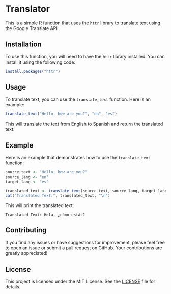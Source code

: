 # Translator

This is a simple R function that uses the `httr` library to translate text using the Google Translate API.

## Installation

To use this function, you will need to have the `httr` library installed. You can install it using the following code:

```R
install.packages("httr")
```

## Usage

To translate text, you can use the `translate_text` function. Here is an example:

```R
translate_text("Hello, how are you?", "en", "es")
```

This will translate the text from English to Spanish and return the translated text.

## Example

Here is an example that demonstrates how to use the `translate_text` function:

```R
source_text <- "Hello, how are you?"
source_lang <- "en"
target_lang <- "es"

translated_text <- translate_text(source_text, source_lang, target_lang)
cat("Translated Text:", translated_text, "\n")
```

This will print the translated text:

```
Translated Text: Hola, ¿cómo estás?
```

## Contributing

If you find any issues or have suggestions for improvement, please feel free to open an issue or submit a pull request on GitHub. Your contributions are greatly appreciated!

## License

This project is licensed under the MIT License. See the [LICENSE](LICENSE) file for details.

